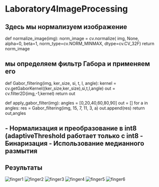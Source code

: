 # Laboratory4ImageProcessing

## Здесь мы нормализуем изображение
def normalize_image(img):
    norm_image = cv.normalize(
        img, None, alpha=0, beta=1, norm_type=cv.NORM_MINMAX, dtype=cv.CV_32F)
    return norm_image
    
## мы определяем фильтр Габора и применяем его
def Gabor_filtering(img, ker_size, si, t, l, angle):
    kernel = cv.getGaborKernel((ker_size,ker_size),si,t,l,angle)
    out =  cv.filter2D(img,-1,kernel)
    return out
    
def apply_gabor_filter(img):
    angles = [0,20,40,60,80,90]
    out = []
    for a in angles:
        res = Gabor_filtering(img, 15, 7, 11, 3, a)
        out.append(res)
    return out,angles

##   - Нормализация и преобразование в int8 (adaptiveThreshold работает только с int8 - Бинаризация - Использование медианного размытия

## Результаты
![finger1](https://user-images.githubusercontent.com/65180398/147357451-130d3eda-c5c0-4191-b72e-440efd8da4a2.png)
![finger2](https://user-images.githubusercontent.com/65180398/147357675-fc44a7e3-6855-4038-a62b-5486ddb8dc8a.png)
![finger3](https://user-images.githubusercontent.com/65180398/147357694-6305e94c-3616-4df2-9a28-04e344145422.png)
![finger4](https://user-images.githubusercontent.com/65180398/147357733-f7051d15-7d3b-45b0-857e-bf972d42a0ee.png)
![finger5](https://user-images.githubusercontent.com/65180398/147357753-b4e07409-0fec-459c-8f02-9e707589cdd0.png)
![finger6](https://user-images.githubusercontent.com/65180398/147357793-b167a235-5ceb-499f-bfea-7c9f84f7191b.png)
